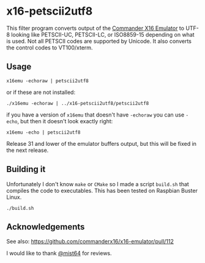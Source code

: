 # x16-petscii2utf8
This filter program converts output of the [Commander X16 Emulator](http://commanderx16.com) to UTF-8 looking like PETSCII-UC,
PETSCII-LC, or ISO8859-15 depending on what is used. Not all PETSCII codes are supported by Unicode.
It also converts the control codes to VT100/xterm.

## Usage

    x16emu -echoraw | petscii2utf8

or if these are not installed:

    ./x16emu -echoraw | ../x16-petscii2utf8/petscii2utf8
    
if you have a version of `x16emu` that doesn't have `-echoraw` you can use `-echo`, but then it doesn't look exactly right:

    x16emu -echo | petscii2utf8

Release 31 and lower of the emulator buffers output, but this will be fixed in the next release.
    
## Building it
Unfortunately I don't know `make` or `CMake` so I made a script `build.sh` that compiles the code to executables.
This has been tested on Raspbian Buster Linux.

    ./build.sh

## Acknowledgements

See also: https://github.com/commanderx16/x16-emulator/pull/112

I would like to thank [@mist64](https://github.com/mist64) for reviews.
